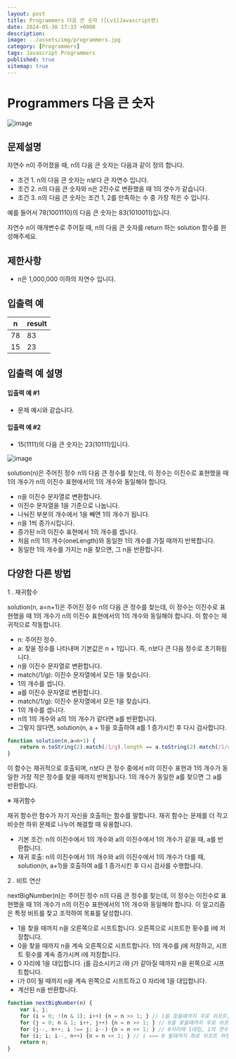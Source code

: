 ```yaml
---
layout: post
title: Programmers 다음 큰 숫자 ([Lv1]Javascript편)
date: 2024-05-30 17:33 +0900
description: 
image: ../assets/img/programmers.jpg
category: [Programmers]
tags: Javascript Programmers
published: true
sitemap: true
---
```


# Programmers 다음 큰 숫자

![image](https://github.com/gnlgk/gnlgk.github.io/assets/161431748/e2a8901e-02d5-4a04-9abf-578fbc2f1fdf)

## 문제설명

자연수 n이 주어졌을 때, n의 다음 큰 숫자는 다음과 같이 정의 합니다.

* 조건 1. n의 다음 큰 숫자는 n보다 큰 자연수 입니다.
* 조건 2. n의 다음 큰 숫자와 n은 2진수로 변환했을 때 1의 갯수가 같습니다.
* 조건 3. n의 다음 큰 숫자는 조건 1, 2를 만족하는 수 중 가장 작은 수 입니다.

예를 들어서 78(1001110)의 다음 큰 숫자는 83(1010011)입니다.

자연수 n이 매개변수로 주어질 때, n의 다음 큰 숫자를 return 하는 solution 함수를 완성해주세요.

## 제한사항

* n은 1,000,000 이하의 자연수 입니다.

## 입출력 예

|n|result|
|---|---|
|78|83|
|15|23|

## 입출력 예 설명

#### 입출력 예 #1

* 문제 예시와 같습니다.

#### 입출력 예 #2

* 15(1111)의 다음 큰 숫자는 23(10111)입니다.

![image](https://github.com/gnlgk/gnlgk.github.io/assets/161431748/d8f67996-ae75-4856-8fac-5632ffebf8fc)

solution(n)은 주어진 정수 n의 다음 큰 정수를 찾는데, 이 정수는 이진수로 표현했을 때 1의 개수가 n의 이진수 표현에서의 1의 개수와 동일해야 합니다.

* n을 이진수 문자열로 변환합니다.
* 이진수 문자열을 1을 기준으로 나눕니다.
* 나눠진 부분의 개수에서 1을 빼면 1의 개수가 됩니다.
* n을 1씩 증가시킵니다.
* 증가된 n의 이진수 표현에서 1의 개수를 셉니다.
* 처음 n의 1의 개수(oneLength)와 동일한 1의 개수를 가질 때까지 반복합니다.
* 동일한 1의 개수를 가지는 n을 찾으면, 그 n을 반환합니다.

## 다양한 다른 방법

1 . 재귀함수

solution(n, a=n+1)은 주어진 정수 n의 다음 큰 정수를 찾는데, 이 정수는 이진수로 표현했을 때 1의 개수가 n의 이진수 표현에서의 1의 개수와 동일해야 합니다. 이 함수는 재귀적으로 작동합니다.

* n: 주어진 정수.
* a: 찾을 정수를 나타내며 기본값은 n + 1입니다. 즉, n보다 큰 다음 정수로 초기화됩니다.
* n을 이진수 문자열로 변환합니다.
* match(/1/g): 이진수 문자열에서 모든 1을 찾습니다.
* 1의 개수를 셉니다.
* a를 이진수 문자열로 변환합니다.
* match(/1/g): 이진수 문자열에서 모든 1을 찾습니다.
* 1의 개수를 셉니다.
* n의 1의 개수와 a의 1의 개수가 같다면 a를 반환합니다.
* 그렇지 않다면, solution(n, a + 1)을 호출하여 a를 1 증가시킨 후 다시 검사합니다.

````javascript
function solution(n,a=n+1) {
    return n.toString(2).match(/1/g).length == a.toString(2).match(/1/g).length ? a : solution(n,a+1);
}
````

이 함수는 재귀적으로 호출되며, n보다 큰 정수 중에서 n의 이진수 표현과 1의 개수가 동일한 가장 작은 정수를 찾을 때까지 반복됩니다. 1의 개수가 동일한 a를 찾으면 그 a를 반환합니다.

※ 재귀함수

재귀 함수란 함수가 자기 자신을 호출하는 함수를 말합니다. 재귀 함수는 문제를 더 작고 비슷한 하위 문제로 나누어 해결할 때 유용합니다. 

* 기본 조건: n의 이진수에서 1의 개수와 a의 이진수에서 1의 개수가 같을 때, a를 반환합니다.
* 재귀 호출: n의 이진수에서 1의 개수와 a의 이진수에서 1의 개수가 다를 때, solution(n, a+1)을 호출하여 a를 1 증가시킨 후 다시 검사를 수행합니다.

2 . 비트 연산

nextBigNumber(n)는 주어진 정수 n의 다음 큰 정수를 찾는데, 이 정수는 이진수로 표현했을 때 1의 개수가 n의 이진수 표현에서의 1의 개수와 동일해야 합니다. 이 알고리즘은 특정 비트를 찾고 조작하여 목표를 달성합니다.

* 1을 찾을 때까지 n을 오른쪽으로 시프트합니다. 오른쪽으로 시프트한 횟수를 i에 저장합니다.
* 0을 찾을 때까지 n을 계속 오른쪽으로 시프트합니다. 1의 개수를 j에 저장하고, 시프트 횟수를 계속 증가시켜 i에 저장합니다.
* 0 자리에 1을 대입합니다. j를 감소시키고 i와 j가 같아질 때까지 n을 왼쪽으로 시프트합니다.
* i가 0이 될 때까지 n을 계속 왼쪽으로 시프트하고 0 자리에 1을 대입합니다.
* 계산된 n을 반환합니다.

````javascript
function nextBigNumber(n) {
    var i, j;
    for (i = 0; !(n & 1); i++) {n = n >> 1; } // 1을 찾을때까지 우로 쉬프트, 쉬프트 횟수 = i
    for (j = 0; n & 1; i++, j++) {n = n >> 1; } // 0을 찾을때까지 우로 쉬프트, 1의 갯수 = j
    for (j--, n++; i !== j; i--) {n = n << 1; } // 0자리에 1대입, 1의 갯수 -1, i === j 가 될때까지 죄로 쉬프트하면서 쉬프트 횟수 -1
    for (i; i; i--, n++) {n = n << 1; } // i === 0 될때까지 좌로 쉬프트 하면서 쉬프트 횟수 -1, 0자리에 1대입
    return n;
}
````
